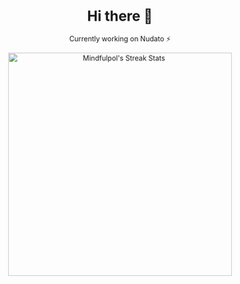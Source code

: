 <h1 align="center">Hi there 👋</h1>
<p align="center">Currently working on Nudato ⚡</p>
<p align="center">
  <img src="https://github-readme-streak-stats.herokuapp.com?user=adriaardila&theme=dark&ring=DD2727&fire=DD2727&currStreakLabel=FFFFFF" alt="Mindfulpol's Streak Stats" width="450" />
</p>

<!--
**adriaardila/adriaardila** is a ✨ _special_ ✨ repository because its `README.md` (this file) appears on your GitHub profile.

Here are some ideas to get you started:

- 🔭 I’m currently working on ...
- 🌱 I’m currently learning ...
- 👯 I’m looking to collaborate on ...
- 🤔 I’m looking for help with ...
- 💬 Ask me about ...
- 📫 How to reach me: ...
- 😄 Pronouns: ...
- ⚡ Fun fact: ...
-->
